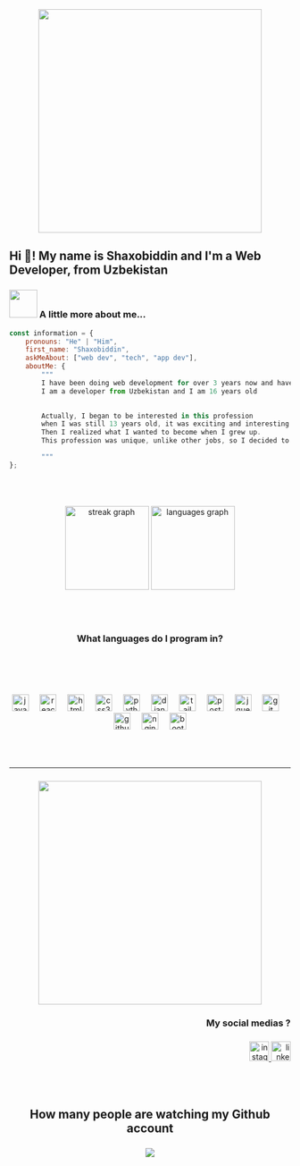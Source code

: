 <div align="center">
  <img height="400" src="https://i.pinimg.com/originals/65/56/ca/6556ca0886a22948573c1845169e7a21.gif"  />
</div>

###

<h2 align="left">Hi 👋! My name is Shaxobiddin and I'm a Web Developer, from Uzbekistan</h2>

###

### <img src="https://media.giphy.com/media/VgCDAzcKvsR6OM0uWg/giphy.gif" width="50"> A little more about me...  

```javascript
const information = {
    pronouns: "He" | "Him",
    first_name: "Shaxobiddin",
    askMeAbout: ["web dev", "tech", "app dev"],
    aboutMe: {
        """
        I have been doing web development for over 3 years now and have seen a lot during that time. 
        I am a developer from Uzbekistan and I am 16 years old
        

        Actually, I began to be interested in this profession 
        when I was still 13 years old, it was exciting and interesting. 
        Then I realized what I wanted to become when I grew up. 
        This profession was unique, unlike other jobs, so I decided to become a programmer

        """
};
```

<br/>
<br/>
<br/>

<div align="center">
  <img src="https://streak-stats.demolab.com?user=lUkAC1234&locale=en&mode=weekly&theme=vue&hide_border=false&border_radius=5" height="150" alt="streak graph"  />
  <img src="https://github-readme-stats.vercel.app/api/top-langs?username=lUkAC1234&locale=en&hide_title=false&layout=compact&card_width=320&langs_count=4&theme=vue&hide_border=false" height="150" alt="languages graph"  />
</div>
<br/>
<br/>
<br/>

###

<h3 align="center">What languages do I program in?</h3>
<br/>
<br/>
<br/>

###

<div align="center">
  <img src="https://cdn.jsdelivr.net/gh/devicons/devicon/icons/javascript/javascript-original.svg" height="30" alt="javascript logo"  />
  <img width="12" />
  <img src="https://cdn.jsdelivr.net/gh/devicons/devicon/icons/react/react-original.svg" height="30" alt="react logo"  />
  <img width="12" />
  <img src="https://cdn.jsdelivr.net/gh/devicons/devicon/icons/html5/html5-original.svg" height="30" alt="html5 logo"  />
  <img width="12" />
  <img src="https://cdn.jsdelivr.net/gh/devicons/devicon/icons/css3/css3-original.svg" height="30" alt="css3 logo"  />
  <img width="12" />
  <img src="https://cdn.jsdelivr.net/gh/devicons/devicon/icons/python/python-original.svg" height="30" alt="python logo"  />
  <img width="12" />
  <img src="https://cdn.jsdelivr.net/gh/devicons/devicon/icons/django/django-plain.svg" height="30" alt="django logo"  />
  <img width="12" />
  <img src="https://cdn.jsdelivr.net/gh/devicons/devicon/icons/tailwindcss/tailwindcss-plain.svg" height="30" alt="tailwindcss logo"  />
  <img width="12" />
  <img src="https://cdn.jsdelivr.net/gh/devicons/devicon/icons/postgresql/postgresql-original.svg" height="30" alt="postgresql logo"  />
  <img width="12" />
  <img src="https://cdn.jsdelivr.net/gh/devicons/devicon/icons/jquery/jquery-original.svg" height="30" alt="jquery logo"  />
  <img width="12" />
  <img src="https://cdn.jsdelivr.net/gh/devicons/devicon/icons/git/git-original.svg" height="30" alt="git logo"  />
  <img width="12" />
  <img src="https://cdn.jsdelivr.net/gh/devicons/devicon/icons/github/github-original.svg" height="30" alt="github logo"  />
  <img width="12" />
  <img src="https://cdn.jsdelivr.net/gh/devicons/devicon/icons/nginx/nginx-original.svg" height="30" alt="nginx logo"  />
  <img width="12" />
  <img src="https://cdn.jsdelivr.net/gh/devicons/devicon/icons/bootstrap/bootstrap-original.svg" height="30" alt="bootstrap logo"  />
</div>
<br/>
<br/>
<br/>
<hr/>


###

<div align="center">
  <img height="400" src="https://static.zerochan.net/joze.phine.full.2119976.jpg">
</div>

<h3 align="right">My social medias ?</h3>

###

<div align="right">
  <a href="https://www.instagram.com/i.really_miss.you_/" target="_blank">
    <img src="https://img.shields.io/static/v1?message=Instagram&logo=instagram&label=&color=8828FF&logoColor=white&labelColor=&style=for-the-badge" height="35" alt="instagram logo"  />
  </a>
  <a href="https://www.linkedin.com/in/shaxobiddin-zuxriddinov-473110294/" target="_blank">
    <img src="https://img.shields.io/static/v1?message=LinkedIn&logo=linkedin&label=&color=8828FF&logoColor=white&labelColor=&style=for-the-badge" height="35" alt="linkedin logo"  />
  </a>
</div>
<br/>
<br/>
<br/>

###

<h2 align="center">How many people are watching my Github account</h2>

###

<div align="center">
  <img src="https://profile-counter.glitch.me/lUkAC1234/count.svg?"  />
</div>
